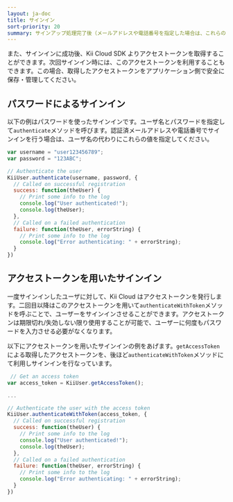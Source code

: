 ```yaml
---
layout: ja-doc
title: サインイン
sort-priority: 20
summary: サインアップ処理完了後（メールアドレスや電話番号を指定した場合は、これらの認証が完了後）、登録したユーザ名やメールアドレス、電話番号とパスワードによるサインインが有効になります。
---
```

また、サインインに成功後、Kii Cloud SDK よりアクセストークンを取得することができます。次回サインイン時には、このアクセストークンを利用することもできます。この場合、取得したアクセストークンをアプリケーション側で安全に保存・管理してください。

## パスワードによるサインイン

以下の例はパスワードを使ったサインインです。ユーザ名とパスワードを指定して`authenticate`メソッドを呼びます。認証済メールアドレスや電話番号でサインインを行う場合は、ユーザ名の代わりにこれらの値を指定してください。

```javascript
var username = "user123456789";
var password = "123ABC";

// Authenticate the user
KiiUser.authenticate(username, password, {
  // Called on successful registration
  success: function(theUser) {
    // Print some info to the log
    console.log("User authenticated!");
    console.log(theUser);
  },
  // Called on a failed authentication
  failure: function(theUser, errorString) {
    // Print some info to the log
    console.log("Error authenticating: " + errorString);
  }
})
```

## アクセストークンを用いたサインイン

一度サインインしたユーザに対して、Kii Cloud はアクセストークンを発行します。二回目以降はこのアクセストークンを用いて`authenticateWithToken`メソッドを呼ぶことで、ユーザーをサインインさせることができます。アクセストークンは期限切れ/失効しない限り使用することが可能で、ユーザーに何度もパスワードを入力させる必要がなくなります。

以下にアクセストークンを用いたサインインの例をあげます。`getAccessToken`による取得したアクセストークンを、後ほど`authenticateWithToken`メソッドにて利用しサインインを行なっています。

```javascript
 // Get an access token
var access_token = KiiUser.getAccessToken();

...

// Authenticate the user with the access token
KiiUser.authenticateWithToken(access_token, {
  // Called on successful registration
  success: function(theUser) {
    // Print some info to the log
    console.log("User authenticated!");
    console.log(theUser);
  },
  // Called on a failed authentication
  failure: function(theUser, errorString) {
    // Print some info to the log
    console.log("Error authenticating: " + errorString);
  }
})
```
